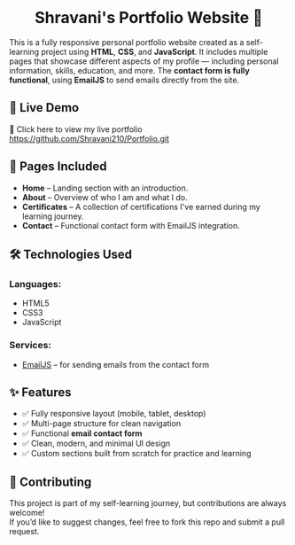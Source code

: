 <br>
<h1 align=center>
<span> Shravani's Portfolio Website 💼 </span>
</h1>

This is a fully responsive personal portfolio website created as a self-learning project using **HTML**, **CSS**, and **JavaScript**. It includes multiple pages that showcase different aspects of my profile — including personal information, skills, education, and more. The **contact form is fully functional**, using **EmailJS** to send emails directly from the site.


## 🚀 Live Demo

🔗 Click here to view my live portfolio
<br> 
https://github.com/Shravani210/Portfolio.git
 

## 📄 Pages Included

- **Home** – Landing section with an introduction.
- **About** – Overview of who I am and what I do.
- **Certificates** – A collection of certifications I've earned during my learning journey.
- **Contact** – Functional contact form with EmailJS integration.


## 🛠️ Technologies Used

### Languages:
- HTML5  
- CSS3  
- JavaScript

### Services:
- [EmailJS](https://www.emailjs.com/) – for sending emails from the contact form

## ✨ Features

- ✅ Fully responsive layout (mobile, tablet, desktop)
- ✅ Multi-page structure for clean navigation
- ✅ Functional **email contact form**
- ✅ Clean, modern, and minimal UI design
- ✅ Custom sections built from scratch for practice and learning


## 🤝 Contributing

This project is part of my self-learning journey, but contributions are always welcome!  
If you’d like to suggest changes, feel free to fork this repo and submit a pull request.
